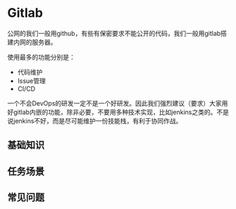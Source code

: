 # Gitlab

公网的我们一般用github，有些有保密要求不能公开的代码，我们一般用gitlab搭建内网的服务器。

使用最多的功能分别是：
- 代码维护
- Issue管理
- CI/CD

一个不会DevOps的研发一定不是一个好研发。因此我们强烈建议（要求）大家用好gitlab内嵌的功能，除非必要，不要用多种技术实现，比如jenkins之类的。不是说jenkins不好，而是尽可能维护一份技能栈，有利于协同作战。

## 基础知识

## 任务场景

## 常见问题
